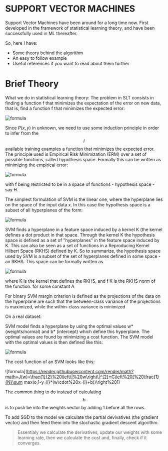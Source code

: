 # SUPPORT VECTOR MACHINES

Support Vector Machines have been around for a long time now. First developed in the framework of statistical learning theory, and have been successfully used in ML thereafter. 

So, here I have:

  - Some theory behind the algorithm
  - An easy to follow example
  - Useful references if you want to read about them further

# Brief Theory

What we do in statistical learning theory:
The problem in SLT consists in finding a function f that minimizes the expectation of the error on new data, that is,
find a function f that minimizes the expected error:

![formula](https://render.githubusercontent.com/render/math?math=\int%20V(y,f(x))P(x,y)dxdy)

Since $P(x,y)$ in unknown, we need to use some induction principle in order to infer from the $$l$$ available training
examples a function that minimizes the expected error. The principle used is Empirical Risk Minimization (ERM)
over a set of possible functions, called hypothesis space. Formally this can be written as minimizing the empirical
error:

![formula](https://render.githubusercontent.com/render/math?math=\frac{1}{l}%20\sum%20V(y_{i},%20f(x_{i})))

with f being restricted to be in a space of functions - hypothesis space - say H.

The simplest formulation of SVM is the linear one,
where the hyperplane lies on the space of the input data x. In this case the hypothesis space is a subset of all
hyperplanes of the form:

![formula](https://render.githubusercontent.com/render/math?math=f(x)=w⋅x+b)

SVM finds a hyperplane in a feature space induced by a kernel K (the kernel defines a dot product in that space.
Through the kernel K the hypothesis space is defined as a set of "hyperplanes" in the feature space induced by K.
This can also be seen as a set of functions in a Reproducing Kernel Hilbert Space (RKHS) defined by K. 
So to summarize, the hypothesis space used by SVM is a subset of the set of hyperplanes defined in some space -
an RKHS. This space can be formally written as

![formula](https://render.githubusercontent.com/render/math?math=\left\{f:\left\|%20f\right\|_{K}^{2}\leqA^{2}\right\})

where K is the kernel that defines the RKHS, and f K is the RKHS norm of the function. for some constant A

For binary SVM margin criterion is defined as the projections of the data on the hyperplane are such that the between-class variance of the projections is maximized, while the within-class variance is minimized

On a real dataset:

SVM model finds a hyperplane by using the optimal values w* (weights/normal) and b* (intercept) which define this hyperplane. The optimal values are found by minimizing a cost function. The SVM model with the optimal values is then defined like this:

![formula](https://render.githubusercontent.com/render/math?math=f(x)=sign(w^{*}\cdot%20x+b^{*}))

The cost function of an SVM looks like this:

![formula](https://render.githubusercontent.com/render/math?math=J(w)=\frac{1}{2}%20\left\|%20w\right\|^{2}+C\left%20[%20\frac{1}{N}\sum max(o,1-y_{i}*(w\cdot%20x_{i}+b))\right%20])

The common thing to do instead of calculating $$b$$ is to push be into the weights vector by adding 1 before all the rows.

To add SGD to the model we calculate the partial devivatives (the gradient vector) and then feed them into the  stochastic gradient descent algorithm. 

> Essentialy we calculate the derivatives, 
> update our weights with some learning rate,
> then we calculate the cost
> and, finally, check if it converges.


